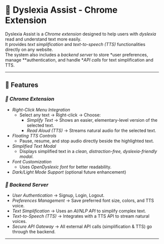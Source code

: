 # 🧩 Dyslexia Assist - Chrome Extension

Dyslexia Assist is a *Chrome extension* designed to help users with *dyslexia* read and understand text more easily.  
It provides *text simplification* and *text-to-speech (TTS)* functionalities directly on any website.  
The system also includes a *backend server* to store *user preferences, manage **authentication, and handle **API calls* for text simplification and TTS.

---

## 📌 Features

### *🔹 Chrome Extension*
- *Right-Click Menu Integration*  
  - Select any text → Right-click → Choose:
    - *Simplify Text* → Shows an easier, elementary-level version of the selected text.
    - *Read Aloud (TTS)* → Streams natural audio for the selected text.
- *Floating TTS Controls*  
  - Pause, resume, and stop audio directly beside the highlighted text.
- *Simplified Text Modal*  
  - Displays simplified text in a *clean, distraction-free, dyslexia-friendly modal*.
- *Font Customization*  
  - Uses *OpenDyslexic font* for better readability.
- *Dark/Light Mode Support* (optional future enhancement)

### *🔹 Backend Server*
- *User Authentication* → Signup, Login, Logout.
- *Preferences Management* → Save preferred font size, colors, and TTS voice.
- *Text Simplification* → Uses an *AI/NLP API* to simplify complex text.
- *Text-to-Speech (TTS)* → Integrates with a TTS API to stream natural voices.
- *Secure API Gateway* → All external API calls (simplification & TTS) go through the backend.

---
